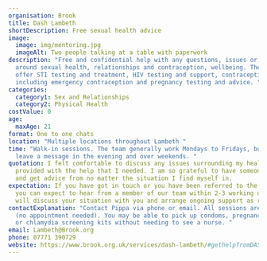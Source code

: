 ```yaml
---
organisation: Brook
title: Dash Lambeth
shortDescription: Free sexual health advice
image:
  image: img/mentoring.jpg
  imageAlt: Two people talking at a table with paperwork
description: "Free and confidential help with any questions, issues or concerns
  around sexual health, relationships and contraception, wellbeing. They also
  offer STI testing and treatment, HIV testing and support, contraception,
  including emergency contraception and pregnancy testing and advice. "
categories:
  category1: Sex and Relationships
  category2: Physical Health
costValue: 0
age:
  maxAge: 21
format: One to one chats
location: "Multiple locations throughout Lambeth "
time: "Walk-in sessions. The team generally work Mondays to Fridays, but you can
  leave a message in the evening and over weekends. "
quotation: I felt comfortable to discuss any issues surrounding my health. I was
  provided with the help that I needed. I am so grateful to have someone to call
  and get advice from no matter the situation I find myself in.
expectation: If you have got in touch or you have been referred to the service,
  you can expect to hear from a member of our team within 2-3 working days. They
  will discuss your situation with you and arrange ongoing support as required.
contactExplanation: "Contact Pippa via phone or email. All sessions are walk-in
  (no appointment needed). You may be able to pick up condoms, pregnancy tests
  or chlamydia screening kits without needing to see a nurse. "
email: Lambeth@Brook.org
phone: 07771 390729
website: https://www.brook.org.uk/services/dash-lambeth/#gethelpfromDASH
---
```

